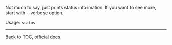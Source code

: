 Not much to say, just prints status information. If you want to see more, start
with --verbose option.

Usage: `status`


---

Back to [TOC](./toc.md), [official docs](https://developer.bioid.com/bwsreference/web-api/web-status-api)